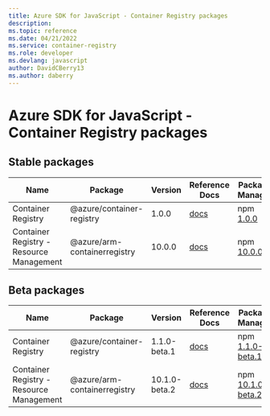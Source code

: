 ```yaml
---
title: Azure SDK for JavaScript - Container Registry packages
description: 
ms.topic: reference
ms.date: 04/21/2022
ms.service: container-registry
ms.role: developer
ms.devlang: javascript
author: DavidCBerry13
ms.author: daberry
---
```


# Azure SDK for JavaScript - Container Registry packages

## Stable packages

| Name                  | Package              | Version          | Reference Docs         | Package Manager                |
|-----------------------|----------------------|------------------|------------------------|--------------------------------|
| Container Registry | @azure/container-registry | 1.0.0 | [docs](/azure/javascript/sdk/sdk-demo2/container-registry/azure-container-registry/stable)  | npm [1.0.0](https://www.npmjs.com/package/%40azure%2Fcontainer-registry) |
| Container Registry - Resource Management | @azure/arm-containerregistry | 10.0.0 | [docs](/azure/javascript/sdk/sdk-demo2/container-registry/azure-arm-containerregistry/stable)  | npm [10.0.0](https://www.npmjs.com/package/%40azure%2Farm-containerregistry) |
 

## Beta packages

| Name                  | Package              | Version          | Reference Docs         | Package Manager                |
|-----------------------|----------------------|------------------|------------------------|--------------------------------|
| Container Registry | @azure/container-registry | 1.1.0-beta.1 | [docs](/azure/javascript/sdk/sdk-demo2/container-registry/azure-container-registry/beta)  | npm [1.1.0-beta.1](https://www.npmjs.com/package/%40azure%2Fcontainer-registry%401.1.0-beta.1) |
| Container Registry - Resource Management | @azure/arm-containerregistry | 10.1.0-beta.2 | [docs](/azure/javascript/sdk/sdk-demo2/container-registry/azure-arm-containerregistry/beta)  | npm [10.1.0-beta.2](https://www.npmjs.com/package/%40azure%2Farm-containerregistry%4010.1.0-beta.2) |
 


 
